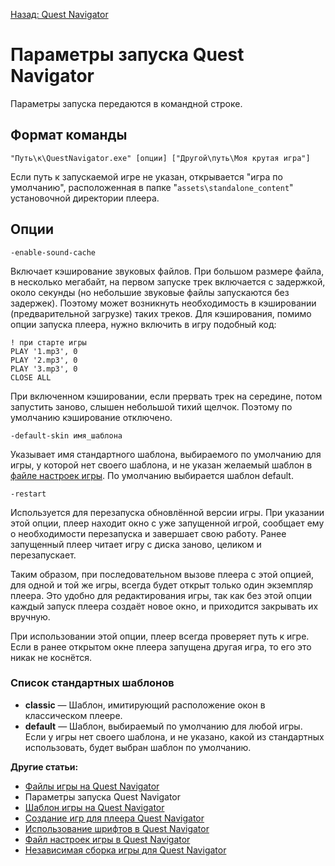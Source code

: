 [Назад: Quest Navigator](..\..\navigator.md)

# Параметры запуска Quest Navigator

Параметры запуска передаются в командной строке.

## Формат команды

``` plain
"Путь\к\QuestNavigator.exe" [опции] ["Другой\путь\Моя крутая игра"]
```

Если путь к запускаемой игре не указан, открывается "игра по умолчанию", расположенная в папке "`assets\standalone_content`" установочной директории плеера.

## Опции

``` plain
-enable-sound-cache
```

Включает кэширование звуковых файлов. При большом размере файла, в несколько мегабайт, на первом запуске трек включается с задержкой, около секунды (но небольшие звуковые файлы запускаются без задержек). Поэтому может возникнуть необходимость в кэшировании (предварительной загрузке) таких треков. Для кэширования, помимо опции запуска плеера, нужно включить в игру подобный код:

``` qsp
! при старте игры
PLAY '1.mp3', 0
PLAY '2.mp3', 0
PLAY '3.mp3', 0
CLOSE ALL
```

При включенном кэшировании, если прервать трек на середине, потом запустить заново, слышен небольшой тихий щелчок. Поэтому по умолчанию кэширование отключено.

``` plain
-default-skin имя_шаблона
```

Указывает имя стандартного шаблона, выбираемого по умолчанию для игры, у которой нет своего шаблона, и не указан желаемый шаблон в [файле настроек игры](..\fajl_nastroek_igry_v_quest_navigator.md). По умолчанию выбирается шаблон default.

``` plain
-restart
```

Используется для перезапуска обновлённой версии игры. При указании этой опции, плеер находит окно с уже запущенной игрой, сообщает ему о необходимости перезапуска и завершает свою работу. Ранее запущенный плеер читает игру с диска заново, целиком и перезапускает.

Таким образом, при последовательном вызове плеера с этой опцией, для одной и той же игры, всегда будет открыт только один экземпляр плеера. Это удобно для редактирования игры, так как без этой опции каждый запуск плеера создаёт новое окно, и приходится закрывать их вручную.

При использовании этой опции, плеер всегда проверяет путь к игре. Если в ранее открытом окне плеера запущена другая игра, то его это никак не коснётся.

### Список стандартных шаблонов

* **classic** — Шаблон, имитирующий расположение окон в классическом плеере.
* **default** — Шаблон, выбираемый по умолчанию для любой игры. Если у игры нет своего шаблона, и не указано, какой из стандартных использовать, будет выбран шаблон по умолчанию.

**Другие статьи:**

*  [Файлы игры на Quest Navigator](..\navigator_game_files.md)
*  Параметры запуска Quest Navigator
*  [Шаблон игры на Quest Navigator](..\navigator_game_template.md)
*  [Создание игр для плеера Quest Navigator](..\sozdanie_igr_na_quest_navigator.md)
*  [Использование шрифтов в Quest Navigator](..\ispolzovanie_shriftov_v_quest_navigator.md)
*  [Файл настроек игры в Quest Navigator](..\fajl_nastroek_igry_v_quest_navigator.md)
*  [Независимая сборка игры для Quest Navigator](..\navigator_standalone.md)
